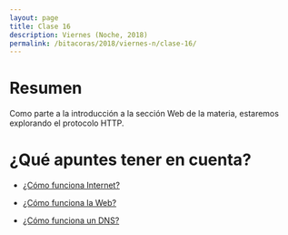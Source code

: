 ```yaml
---
layout: page
title: Clase 16
description: Viernes (Noche, 2018)
permalink: /bitacoras/2018/viernes-n/clase-16/
---
```


# Resumen

Como parte a la introducción a la sección Web de la materia, estaremos explorando el protocolo HTTP.

# ¿Qué apuntes tener en cuenta?

- [¿Cómo funciona Internet?](https://developer.mozilla.org/es/docs/Learn/Common_questions/How_does_the_Internet_work)

- [¿Cómo funciona la Web?](https://developer.mozilla.org/es/docs/Learn/Getting_started_with_the_web/C%C3%B3mo_funciona_la_Web)

- [¿Cómo funciona un DNS?](https://howdns.works/)